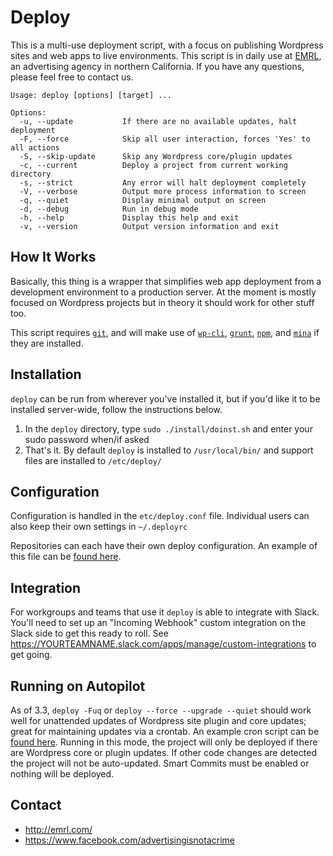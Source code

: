 Deploy
=============
This is a multi-use deployment script, with a focus on publishing Wordpress sites and web apps to live environments. This script is in daily use at [EMRL](http://emrl.com), an advertising agency in northern California. If you have any questions, please feel free to contact us.

```
Usage: deploy [options] [target] ...

Options:
  -u, --update           If there are no available updates, halt deployment
  -F, --force            Skip all user interaction, forces 'Yes' to all actions
  -S, --skip-update      Skip any Wordpress core/plugin updates
  -c, --current          Deploy a project from current working directory
  -s, --strict           Any error will halt deployment completely
  -V, --verbose          Output more process information to screen
  -q, --quiet            Display minimal output on screen
  -d, --debug            Run in debug mode
  -h, --help             Display this help and exit
  -v, --version          Output version information and exit
```

How It Works
--------
Basically, this thing is a wrapper that simplifies web app deployment from a development environment to a production server. At the moment is mostly focused on Wordpress projects but in theory it should work for other stuff too.

This script requires [`git`](https://git-scm.com/), and will make use of [`wp-cli`](http://wp-cli.org/), [`grunt`](http://gruntjs.com/), [`npm`](https://www.npmjs.com/), and  [`mina`](http://nadarei.co/mina/) if they are installed.

Installation
--------
`deploy` can be run from wherever you've installed it, but if you'd like it to be installed server-wide, follow the instructions below. 

1. In the `deploy` directory, type `sudo ./install/doinst.sh` and enter your sudo password when/if asked
2. That's it. By default `deploy` is installed to `/usr/local/bin/` and support files are installed to `/etc/deploy/`

Configuration
--------
Configuration is handled in the `etc/deploy.conf` file. Individual users can also keep their own settings in `~/.deployrc`

Repositories can each have their own deploy configuration. An example of this file can be [found here](https://github.com/EMRL/deploy/blob/master/etc/deploy.sh).

Integration
--------
For workgroups and teams that use it `deploy` is able to integrate with Slack. You'll need to set up an "Incoming Webhook" custom integration on the Slack side to get this ready to roll. See https://YOURTEAMNAME.slack.com/apps/manage/custom-integrations to get going.

Running on Autopilot
--------
As of 3.3, `deploy -Fuq` or `deploy --force --upgrade --quiet` should work well for unattended updates of Wordpress site plugin and core updates; great for maintaining updates via a crontab. An example cron script can be [found here](https://github.com/EMRL/deploy/blob/master/etc/cron/deploy.cron.example). Running in this mode, the project will only be deployed if there are Wordpress core or plugin updates. If other code changes are detected the project will not be auto-updated. Smart Commits must be enabled or nothing will be deployed.

Contact
--------
* <http://emrl.com/>
* <https://www.facebook.com/advertisingisnotacrime>
